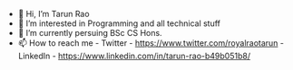 - 👋 Hi, I’m Tarun Rao
- 👀 I’m interested in Programming and all technical stuff
- 🌱 I’m currently persuing BSc CS Hons.
- 📫 How to reach me - Twitter - https://www.twitter.com/royalraotarun
                     - LinkedIn - https://www.linkedin.com/in/tarun-rao-b49b051b8/

<!---
royalraotarun/royalraotarun is a ✨ special ✨ repository because its `README.md` (this file) appears on your GitHub profile.
You can click the Preview link to take a look at your changes.
--->
